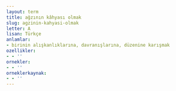 ```yaml
---
layout: term
title: ağzının kâhyası olmak
slug: agzinin-kahyasi-olmak
letter: A
lisan: Türkçe
anlamlar:
- birinin alışkanlıklarına, davranışlarına, düzenine karışmak
ozellikler:
- - ''
ornekler:
- - ''
orneklerkaynak:
- - ''
---
```

